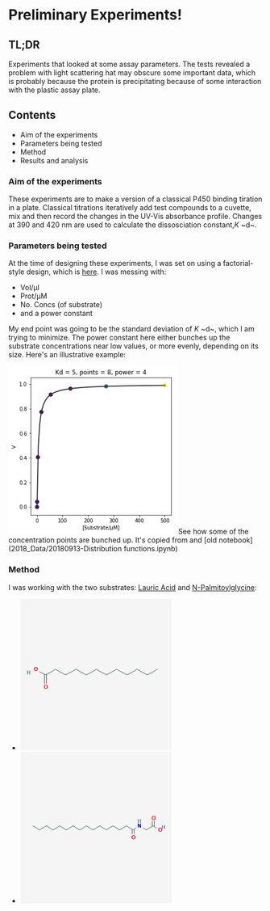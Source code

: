 # Preliminary Experiments!
## TL;DR
Experiments that looked at some assay parameters. The tests revealed a problem with light scattering hat may obscure some important data, which is probably because the protein is precipitating because of some interaction with the plastic assay plate.

## Contents
* Aim of the experiments
* Parameters being tested
* Method
* Results and analysis


### Aim of the experiments
These experiments are to make a version of a classical P450 binding tiration in a plate. Classical titrations iteratively add test compounds to a cuvette, mix and then record the changes in the UV-Vis absorbance profile. Changes at 390 and 420 nm are used to calculate the dissosciation constant,*K* ~d~.

### Parameters being tested
At the time of designing these experiments, I was set on using a factorial-style design, which is [here](2018_Data/20180924-FullFatDesign.csv). I was messing with:
* Vol/µl
* Prot/µM 
* No. Concs (of substrate)
* and a power constant

My end point was going to be the standard deviation of *K* ~d~, which I am trying to minimize. The power constant here either bunches up the substrate concentrations near low values, or more evenly, depending on its size. Here's an illustrative example:

![distributions](2018_PlateAssayDistribution.png)
See how some of the concentration points are bunched up. It's copied from and [old notebook](2018_Data/20180913-Distribution functions.ipynb)
### Method
I was working with the two substrates: [Lauric Acid](https://pubchem.ncbi.nlm.nih.gov/compound/Lauric-acid) and [N-Palmitoylglycine](https://pubchem.ncbi.nlm.nih.gov/compound/151008):

* ![Lauric acid](LauricAcid.png)
* ![NPG](NPalmitoylglycine.png)
